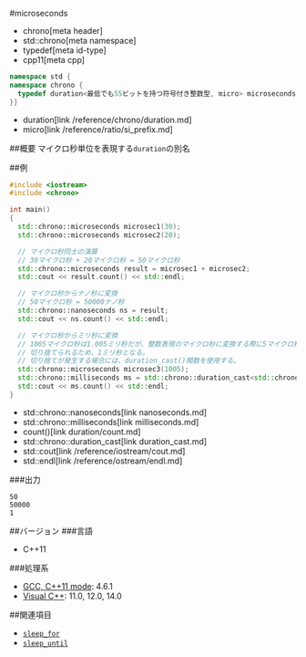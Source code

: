 #microseconds
* chrono[meta header]
* std::chrono[meta namespace]
* typedef[meta id-type]
* cpp11[meta cpp]

```cpp
namespace std {
namespace chrono {
  typedef duration<最低でも55ビットを持つ符号付き整数型, micro> microseconds;
}}
```
* duration[link /reference/chrono/duration.md]
* micro[link /reference/ratio/si_prefix.md]

##概要
マイクロ秒単位を表現する`duration`の別名


##例
```cpp
#include <iostream>
#include <chrono>

int main()
{
  std::chrono::microseconds microsec1(30);
  std::chrono::microseconds microsec2(20);

  // マイクロ秒同士の演算
  // 30マイクロ秒 + 20マイクロ秒 = 50マイクロ秒
  std::chrono::microseconds result = microsec1 + microsec2;
  std::cout << result.count() << std::endl;

  // マイクロ秒からナノ秒に変換
  // 50マイクロ秒 = 50000ナノ秒
  std::chrono::nanoseconds ns = result;
  std::cout << ns.count() << std::endl;

  // マイクロ秒からミリ秒に変換
  // 1005マイクロ秒は1.005ミリ秒だが、整数表現のマイクロ秒に変換する際に5マイクロ秒が
  // 切り捨てられるため、1ミリ秒となる。
  // 切り捨てが発生する場合には、duration_cast()関数を使用する。
  std::chrono::microseconds microsec3(1005);
  std::chrono::milliseconds ms = std::chrono::duration_cast<std::chrono::milliseconds>(microsec3);
  std::cout << ms.count() << std::endl;
}
```
* std::chrono::nanoseconds[link nanoseconds.md]
* std::chrono::milliseconds[link milliseconds.md]
* count()[link duration/count.md]
* std::chrono::duration_cast[link duration_cast.md]
* std::cout[link /reference/iostream/cout.md]
* std::endl[link /reference/ostream/endl.md]

###出力
```
50
50000
1
```

##バージョン
###言語
- C++11

###処理系
- [GCC, C++11 mode](/implementation.md#gcc): 4.6.1
- [Visual C++](/implementation.md#visual_cpp): 11.0, 12.0, 14.0


##関連項目
- [`sleep_for`](/reference/thread/this_thread/sleep_for.md)
- [`sleep_until`](/reference/thread/this_thread/sleep_until.md)

